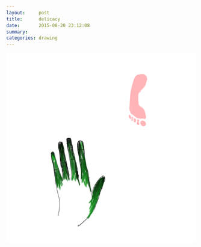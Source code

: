 ```yaml
---
layout:     post
title:      delicacy
date:       2015-08-20 23:12:08
summary:    
categories: drawing
---
```

![delicacy](/images/_diary/delicacy.png "For Zeng.")